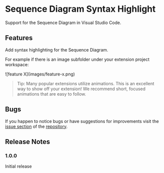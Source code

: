 # Sequence Diagram Syntax Highlight

Support for the Sequence Diagram in Visual Studio Code.

## Features

Add syntax highlighting for the Sequence Diagram.

For example if there is an image subfolder under your extension project workspace:

\!\[feature X\]\(images/feature-x.png\)

> Tip: Many popular extensions utilize animations. This is an excellent way to show off your extension! We recommend short, focused animations that are easy to follow.

## Bugs

If you happen to notice bugs or have suggestions for improvements visit the [issue
section](https://github.com/sdrubolo/sequence-diagram-vscode/issues) of the
[repository](https://github.com/sdrubolo/sequence-diagram-vscode).

## Release Notes

### 1.0.0

Initial release
